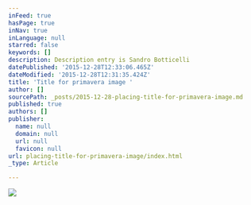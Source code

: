 ```yaml
---
inFeed: true
hasPage: true
inNav: true
inLanguage: null
starred: false
keywords: []
description: Description entry is Sandro Botticelli
datePublished: '2015-12-28T12:33:06.465Z'
dateModified: '2015-12-28T12:31:35.424Z'
title: 'Title for primavera image '
author: []
sourcePath: _posts/2015-12-28-placing-title-for-primavera-image.md
published: true
authors: []
publisher:
  name: null
  domain: null
  url: null
  favicon: null
url: placing-title-for-primavera-image/index.html
_type: Article

---
```

![](https://the-grid-user-content.s3-us-west-2.amazonaws.com/4fb44935-9791-4e84-8bec-d9656e9da2be.jpg)